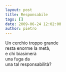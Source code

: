 ```yaml
---
layout: post
title: Responsabile
tags: []
date: 2009-06-24 12:02:00
author: pietro
---
```

Un cerchio troppo grande<br/>resta enorme la metà,<br/>e chi biasimerà<br/>una fuga da<br/>una tal responsabilità?
